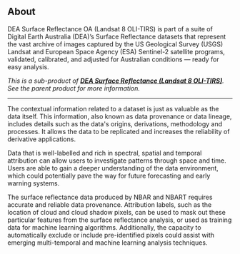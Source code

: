 ## About

DEA Surface Reflectance OA (Landsat 8 OLI-TIRS) is part of a suite of Digital Earth Australia (DEA)’s Surface Reflectance datasets that represent the vast archive of images captured by the US Geological Survey (USGS) Landsat and European Space Agency (ESA) Sentinel-2 satellite programs, validated, calibrated, and adjusted for Australian conditions — ready for easy analysis.

*This is a sub-product of [**DEA Surface Reflectance (Landsat 8 OLI-TIRS)**](https://cmi.ga.gov.au/data-products/dea/365/dea-surface-reflectance-landsat-8-oli-tirs). See the parent product for more information.*

* * * * *

The contextual information related to a dataset is just as valuable as the data itself. This information, also known as data provenance or data lineage, includes details such as the data's origins, derivations, methodology and processes. It allows the data to be replicated and increases the reliability of derivative applications.

Data that is well-labelled and rich in spectral, spatial and temporal attribution can allow users to investigate patterns through space and time. Users are able to gain a deeper understanding of the data environment, which could potentially pave the way for future forecasting and early warning systems.

The surface reflectance data produced by NBAR and NBART requires accurate and reliable data provenance. Attribution labels, such as the location of cloud and cloud shadow pixels, can be used to mask out these particular features from the surface reflectance analysis, or used as training data for machine learning algorithms. Additionally, the capacity to automatically exclude or include pre-identified pixels could assist with emerging multi-temporal and machine learning analysis techniques.
